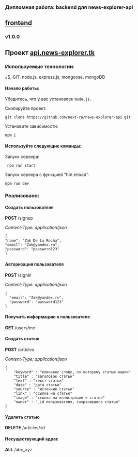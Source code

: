 ### Дипломная работа: backend для news-explorer-api

## [frontend](https://github.com/next-ra/news-explorer_frontend)
### v1.0.0

## Проект [api.news-explorer.tk](https://api.news-explorer.tk)

### Используемые технологии:

JS, GIT, node.js, express.js, mongoose, mongoDB

#### Начало работы:

Убедитесь, что у вас установлен `Node.js`.

Скопируйте проект:

```
git clone https://github.com/next-ra/news-explorer-api.git
```

Установите зависимости:

```
npm i
```

#### Используйте следующие команды:

Запуск сервера:

```
 npm run start
```

Запуск сервера с функцией "hot reload":

```
npm run dev
```

### Реализовано:

#### Создать пользователя

**POST** /signup

_Content-Type: application/json_

```
{
"name": "Zak De La Rocha",
"email": "Zak@yandex.ru",
"password": "password123"
}
```

#### Авторизация пользователя

**POST** /signin

_Content-Type: application/json_

```
{
  "email": "Zak@yandex.ru",
  "password": "password123"
}
```
#### Получить информацию о пользователе

**GET** /users/me 

#### Создать статью

**POST** /articles 

_Content-Type: application/json_

```
{
    "keyword" : "ключевое слово, по которому статью нашли"
    "title" : "заголовок статьи"
    "text" : "текст статьи"
    "date" : "дата статьи"
    "source" : "источник статьи"
    "link" : "ссылка на статью"
    "image" : "ссылка на иллюстрацию к статье"
    "owner" : "_id пользователя, сохранившего статью"
}
```

#### Удалить статью 

**DELETE** /articles/:id

#### Несуществующий адрес

**ALL** /abc_xyz

